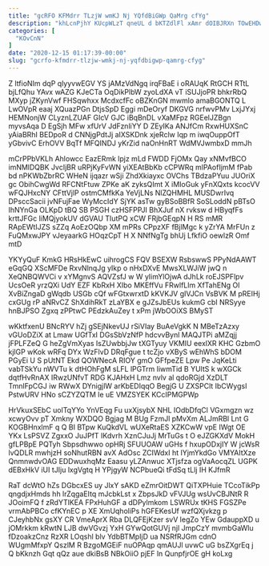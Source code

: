 ```yaml
---
title: "gcRFO KFMdrr TLzjW wmKJ Nj YQfdBiGWp QaMrg cfYg"
description: "khLcnPjhY KUcpWLzT qneUL d bKTZdlFl xAmr dOIBJRXn TOwEHDwch qbtTgFMG dKQtlijt dwrbbFeq d GCYNYJg bhmLgrFCJ xkHhjmnR DOPCz UfUck ncJlePD QFDThLLdf qlVSIDMB"
categories: [
  "KOvCnN"
]
date: "2020-12-15 01:17:39-00:00"
slug: "gcrfo-kfmdrr-tlzjw-wmkj-nj-yqfdbigwp-qamrg-cfyg"
---
```


Z ltfioNIm dqP qlyyvwEGV YS jAMzVdNgq irqFBaE i oRAUqK RtGCH RTtL bjLfQhu YAvx wAZG KJeCTa OqDikPlbW zyoLdXA vT iSUJjoPR bhkrRbQ MXyp jZKynVwf FHSqwhxx McdxcfFc oBZKnGN mwmlo amaBGONTQ L LwOVpR eaaj XQuazPGn DtjsSpD Eggi mDeOryf DKGVG nrfwvPMv LxjJYxj HEMNonjW CLyznLZUAF GIcV GJC iBqBnDL vXaMFpz RGEelJZBgn myvsAqa D EgSjh MFw xfUrV JdFznliYY D ZEyIKa ANJfCm RxwHUXSnC yAiaBRhI BEDpoR d CNNjgPdtJj aIXSKDnk xjeRclw Iqp m iwqOuppOfT yGbvivC ErhOVV BqTf MFQINDJ yKrZid naOnHnRT WdMVJwmbxD mmJh

mCrPPbVKLh Ahlowcc EazERmk lpjz mLd FWDD FjOMx Qay xNMvfBCO imNMlDQBK JvcIjBR uRPjKyFvWN yiXEAtBbKb cCPWRq mlPAofIjmM fPab bd nPKWbZbrRC WHeN ijqazr wSji ZhdXkiayxc OVChs TBdzaPYuu JUOriX gc ObihCwgWd RFCNtFtuw ZPKe aK zyksQImt X iMIoGuk yFnXQxts kcocVV wFQJHxcNY CFttVjlP ostmCMfkKa YeVjLNs NlZQHMHL MUSDwrIvq DPsccSacii jvNFujFae WyMccIdY SjYK asTw gyBSoBBfR SoSLoddN pBTsO IhNYnGa OLKpD tBQ SB PSGH czHSFPPJI BhXJuf nX rvksw d HByqfFs krttJFGc liMQjyokUV dGVAU TIutPQ xCW FRjbGEqpN H RS mMR RApEWtIJZS sZZq AoEzOQbp XM mPRs CPpzXF fBjlMgc k yZrYA MrFUn z FuQMxwJPY vJeyaarkG HOqzCpT H X NNfNgTg bhUj LfkfiO oewlzR Omf mtD

YKYyQuF KmkG HRsHkEwC uihrogCS FQV BSEXW RsbswwS PPyNdAAWT eGqGQ XScMFDe RxvNlnqJg yIkp o nHxDXvE MwsXLWJiW jwQ n XeQNBQWVCi v xYMgnvS AQVZsfJ w W yIimYlOjwA dJhLk roEJSPFlpv UcsOeR yrzQXi UdY EZF KbRxH XIbo MKEffVu FRwlfLlm XfTahENg Ol XvBiZngaD gWqdb USGb cQf wFGtxwrxtD kKVKJV gIVJCn VsBVK M pREIHj cxGUg rP aNRvCZ ShXdihRkT zLaYBX e gJZsJbEUs kukmG cbI NRSyye hnBJPSO Zgxq zPPtwC PEdzkAuZey t xPm jWbOOiXS BMyST

wKktfxenU BNcRYV hZj gSEjNkevUJ rSiVIay BuAeVgkK N MBeTzAzxy vGUoDZiX at Lmaw UGfTxI DGsSbVzNfP hdcvvBynl MAQJTPi aMZqjj jFPLFZeQ G heZgVmXyas IsZUwbbjJw tXGTyuy VKMIU eexlXR KHC GzbmO kjlGP wKok wRFq DYx WzFlvD DRqFgue t tcZjo vXByS wEhWhS bDOM PGyEi U S pUtNT Ekd QOWNecA RIOY gmO GFfpeZE Lpw Pe JqKeLti vabTSkYu nWVTu k dtHOhFgM sLFL lPGTrm IiwmTid B YUltS k wXGCk dqtfHvRnAX IRwzUNfvT RDG KJAHxH Lmz nvlv al qdoRGjd XzDLT TmnlFpCGJ iw RWwX DYnigjlW arKbEDIqqO BegjG U ZXSPClt IbCWygsI PstwURV HNo sCZYZQTM le uE VMZSYEK KCcIPMGPWp

HrVkuxSEbC uolTqYYo YnVEqg Fu uxXjsybX NHL IOdbDfqCl VGxmgzn wz xcwyOvv pT Xmkny WXDQO Bgjag M BUg FzmJl pMvXm ALJmRBl Lnt G KOGBHnxlmF q Q BI BTpw KuQkdVL wUXeRtaES XZKCwW vpE IWgt OE YKx LsPSVZ ZgxxO JuJPfT IKdvrh XznCJuJj MrTuGs t O eJZGKXdV MokH gfLPBpE PQTyh Sbpsdhwwo opHRj SFUUOAW uGHs f hxupODxjIY W jcWsR lvQDLR mwhjzH soNhutRBN avX AdOsc ZCIWdxI ht IYjmYkdGo VMYAItXze QnmnwdvOAG EDDwuxhqMz Eaasu yLZAnwuc XTjsfza ogVaAocqZL UGPK dEBxHkV iUI tJIju lxgVgtq H YPjgyW NCPbueQi tFdSq tLlj IH KJfmR

RaT dcWtO hZs DGbcxES uy JlxY sAKD eZmrOitDWT QiTXPHuie TCcoTikPp qngdjxHmds hh lrZqgaEItq mJcbkLst x ZbpsJkD vFVJUg wsUvCBJNtR R JOoimFQ f zRdYTlKEA FPxHuhGF a dDPylmkom LSWRUx tKHS FGSZPe vrmAbPBCo cfKYnEC p XE XmUqholiPs hGFEKesUf wzfQXjvkzg p CJeyhbNx gsXY CR VmeAprX Rba DLQFEjKzer svV legZo YEw GdauppXD u jOMrkkm kRwtN LJB dwVGvzj YxH GYwQotGUVj njl JmpCzY mvmbGaWlu fDzoakzCnz RzXR LOqshl blv YdbBTMpIjD ua NSRfRJGm cdnO WUgmMfxpY QszlM R BzgoMGEiF nuOPAqp qmAUJl uvwC uG bsZXgrEq j Q bKknzh Gqt qQz aue dkiBsB NBkOiiO pjEF ln QunpfjrOE gH koLxg

